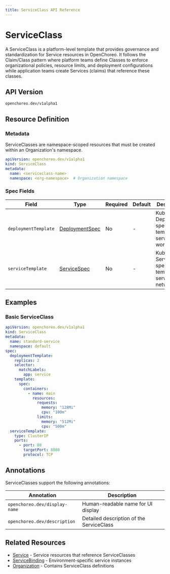 ```yaml
---
title: ServiceClass API Reference
---
```


# ServiceClass

A ServiceClass is a platform-level template that provides governance and standardization for Service
resources in OpenChoreo. It follows the Claim/Class pattern where platform teams define Classes to enforce
organizational policies, resource limits, and deployment configurations while application teams create Services (claims)
that reference these classes.

## API Version

`openchoreo.dev/v1alpha1`

## Resource Definition

### Metadata

ServiceClasses are namespace-scoped resources that must be created within an Organization's namespace.

```yaml
apiVersion: openchoreo.dev/v1alpha1
kind: ServiceClass
metadata:
  name: <serviceclass-name>
  namespace: <org-namespace>  # Organization namespace
```

### Spec Fields

| Field                | Type                                                                                                                                     | Required | Default | Description                                                        |
|----------------------|------------------------------------------------------------------------------------------------------------------------------------------|----------|---------|--------------------------------------------------------------------|
| `deploymentTemplate` | <a href="https://kubernetes.io/docs/reference/generated/kubernetes-api/v1.32/#deploymentspec-v1-apps" target="_blank">DeploymentSpec</a> | No       | -       | Kubernetes Deployment specification template for service workloads |
| `serviceTemplate`    | <a href="https://kubernetes.io/docs/reference/generated/kubernetes-api/v1.32/#servicespec-v1-core" target="_blank">ServiceSpec</a>       | No       | -       | Kubernetes Service specification template for service networking   |

## Examples

### Basic ServiceClass

```yaml
apiVersion: openchoreo.dev/v1alpha1
kind: ServiceClass
metadata:
  name: standard-service
  namespace: default
spec:
  deploymentTemplate:
    replicas: 2
    selector:
      matchLabels:
        app: service
    template:
      spec:
        containers:
          - name: main
            resources:
              requests:
                memory: "128Mi"
                cpu: "100m"
              limits:
                memory: "512Mi"
                cpu: "500m"
  serviceTemplate:
    type: ClusterIP
    ports:
      - port: 80
        targetPort: 8080
        protocol: TCP
```

## Annotations

ServiceClasses support the following annotations:

| Annotation                    | Description                              |
|-------------------------------|------------------------------------------|
| `openchoreo.dev/display-name` | Human-readable name for UI display       |
| `openchoreo.dev/description`  | Detailed description of the ServiceClass |

## Related Resources

- [Service](/docs/reference/api/application/service/) - Service resources that reference ServiceClasses
- [ServiceBinding](/docs/reference/api/runtime/servicebinding/) - Environment-specific service instances
- [Organization](/docs/reference/api/platform/organization/) - Contains ServiceClass definitions
